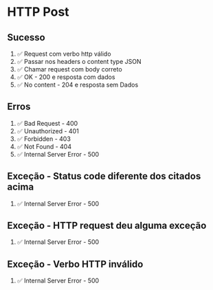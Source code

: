 # HTTP Post

## Sucesso
1. ✅ Request com verbo http válido
2. ✅ Passar nos headers o content type JSON
3. ✅ Chamar request com body correto
4. ✅ OK - 200 e resposta com dados
5. ✅ No content - 204 e resposta sem Dados

## Erros
1. ✅ Bad Request - 400
2. ✅ Unauthorized - 401
3. ✅ Forbidden - 403
4. ✅ Not Found - 404
5. ✅ Internal Server Error - 500

## Exceção - Status code diferente dos citados acima
1. ✅ Internal Server Error - 500

## Exceção - HTTP request deu alguma exceção
1. ✅ Internal Server Error - 500

## Exceção - Verbo HTTP inválido
1. ✅ Internal Server Error - 500